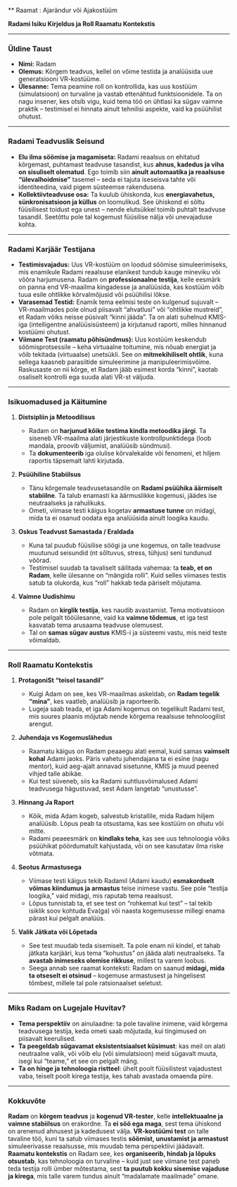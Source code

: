 ** Raamat : Ajarändur või Ajakostüüm 


**Radami Isiku Kirjeldus ja Roll Raamatu Kontekstis**

---

### **Üldine Taust**

- **Nimi:** Radam  
- **Olemus:** Kõrgem teadvus, kellel on võime testida ja analüüsida uue generatsiooni VR-kostüüme.  
- **Ülesanne:** Tema peamine roll on kontrollida, kas uus kostüüm (simulatsioon) on turvaline ja vastab ettenähtud funktsioonidele. Ta on nagu insener, kes otsib vigu, kuid tema töö on ühtlasi ka sügav vaimne praktik – testimisel ei hinnata ainult tehnilisi aspekte, vaid ka psüühilist ohutust.  

---

### **Radami Teadvuslik Seisund**

- **Elu ilma söömise ja magamiseta:** Radami reaalsus on ehitatud kõrgemast, puhtamast teadvuse tasandist, kus **ahnus, kadedus ja viha on sisuliselt olematud**. Ego toimib siin **ainult automaatika ja reaalsuse “ülevalhoidmise”** tasemel – seda ei tajuta iseseisva tahte või identiteedina, vaid pigem süsteemse rakendusena.  
- **Kollektiivteadvuse osa:** Ta kuulub ühiskonda, kus **energiavahetus, sünkronisatsioon ja küllus** on loomulikud. See ühiskond ei sõltu füüsilisest toidust ega unest – nende elutsükkel toimib puhtalt teadvuse tasandil. Seetõttu pole tal kogemust füüsilise nälja või unevajaduse kohta.  

---

### **Radami Karjäär Testijana**

- **Testimisvajadus:** Uus VR-kostüüm on loodud söömise simuleerimiseks, mis enamikule Radami reaalsuse elanikest tundub kauge mineviku või võõra harjumusena. Radam on **professionaalne testija**, kelle eesmärk on panna end VR-maailma kingadesse ja analüüsida, kas kostüüm võib tuua esile ohtlikke kõrvalmõjusid või psüühilisi lõkse.  
- **Varasemad Testid:** Enamik tema eelmisi teste on kulgenud sujuvalt – VR-maailmades pole olnud piisavalt “ahvatlusi” või “ohtlikke mustreid”, et Radam võiks neisse püsivalt “kinni jääda”. Ta on alati suhelnud KMIS-iga (intelligentne analüüsisüsteem) ja kirjutanud raporti, milles hinnanud kostüümi ohutust.  
- **Viimane Test (raamatu põhisündmus):** Uus kostüüm keskendub söömisprotsessile – keha virtuaalne toitumine, mis nõuab energiat ja võib tekitada (virtuaalse) unetsükli. See on **mitmekihiliselt ohtlik**, kuna sellega kaasneb parasiitide simuleerimine ja manipuleerimisvõime. Raskusaste on nii kõrge, et Radam jääb esimest korda “kinni”, kaotab osaliselt kontrolli ega suuda alati VR-st väljuda.  

---

### **Isikuomadused ja Käitumine**

1. **Distsipliin ja Metoodilisus**  
   - Radam on **harjunud kõike testima kindla metoodika järgi**. Ta siseneb VR-maailma alati järjestikuste kontrollpunktidega (loob mandala, proovib väljumist, analüüsib sündmusi).  
   - Ta **dokumenteerib** iga olulise kõrvalekalde või fenomeni, et hiljem raportis täpsemalt lahti kirjutada.

2. **Psüühiline Stabiilsus**  
   - Tänu kõrgemale teadvusetasandile on **Radami psüühika äärmiselt stabiilne**. Ta talub enamasti ka äärmuslikke kogemusi, jäädes ise neutraalseks ja rahulikuks.  
   - Ometi, viimase testi käigus kogetav **armastuse tunne** on midagi, mida ta ei osanud oodata ega analüüsida ainult loogika kaudu.

3. **Oskus Teadvust Samastada / Eraldada**  
   - Kuna tal puudub füüsilise söögi ja une kogemus, on talle teadvuse muutunud seisundid (nt sõltuvus, stress, tühjus) seni tundunud võõrad.  
   - Testimisel suudab ta tavaliselt säilitada vahemaa: ta **teab, et on Radam**, kelle ülesanne on “mängida rolli”. Kuid selles viimases testis satub ta olukorda, kus “roll” hakkab teda päriselt mõjutama.

4. **Vaimne Uudishimu**  
   - Radam on **kirglik testija**, kes naudib avastamist. Tema motivatsioon pole pelgalt tööülesanne, vaid ka **vaimne tõdemus**, et iga test kasvatab tema arusaama teadvuse olemusest.  
   - Tal on **samas sügav austus** KMIS-i ja süsteemi vastu, mis neid teste võimaldab.

---

### **Roll Raamatu Kontekstis**

1. **ProtagoniSt “teisel tasandil”**  
   - Kuigi Adam on see, kes VR-maailmas askeldab, on **Radam tegelik “mina”**, kes vaatleb, analüüsib ja raporteerib.  
   - Lugeja saab teada, et iga Adami kogemus on tegelikult Radami test, mis suures plaanis mõjutab nende kõrgema reaalsuse tehnoloogilist arengut.

2. **Juhendaja vs Kogemuslähedus**  
   - Raamatu käigus on Radam peaaegu alati eemal, kuid samas **vaimselt kohal** Adami jaoks. Päris vahetu juhendajana ta ei esine (nagu mentor), kuid aeg-ajalt annavad sisetunne, KMIS ja muud peened vihjed talle abikäe.  
   - Kui test süveneb, siis ka Radami suhtlusvõimalused Adami teadvusega hägustuvad, sest Adam langetab “unustusse”.

3. **Hinnang Ja Raport**  
   - Kõik, mida Adam kogeb, salvestub kristallile, mida Radam hiljem analüüsib. Lõpus peab ta otsustama, kas see kostüüm on ohutu või mitte.  
   - Radami peaeesmärk on **kindlaks teha**, kas see uus tehnoloogia võiks psüühikat pöördumatult kahjustada, või on see kasutatav ilma riske võtmata.

4. **Seotus Armastusega**  
   - Viimase testi käigus tekib Radamil (Adami kaudu) **esmakordselt võimas kiindumus ja armastus** teise inimese vastu. See pole “testija loogika,” vaid midagi, mis raputab tema reaalsust.  
   - Lõpus tunnistab ta, et see test on “rohkemat kui test” – tal tekib isiklik soov kohtuda Eva(ga) või naasta kogemusesse millegi enama pärast kui pelgalt analüüs.

5. **Valik Jätkata või Lõpetada**  
   - See test muudab teda sisemiselt. Ta pole enam nii kindel, et tahab jätkata karjääri, kus tema “kohustus” on jääda alati neutraalseks. Ta **avastab inimeseks olemise rikkuse**, millest ta varem loobus.  
   - Seega annab see raamat konteksti: Radam on saanud **midagi, mida ta otseselt ei otsinud** – kogemuse armastusest ja hingelisest tõmbest, millele tal pole ratsionaalset seletust.

---

### **Miks Radam on Lugejale Huvitav?**  
- **Tema perspektiiv** on ainulaadne: ta pole tavaline inimene, vaid kõrgema teadvusega testija, keda ometi saab mõjutada, kui tingimused on piisavalt keerulised.  
- **Ta peegeldab sügavamat eksistentsiaalset küsimust**: kas meil on alati neutraalne valik, või võib elu (või simulatsioon) meid sügavalt muuta, isegi kui “teame,” et see on pelgalt mäng.  
- **Ta on hinge ja tehnoloogia ristteel**: ühelt poolt füüsilistest vajadustest vaba, teiselt poolt kirega testija, kes tahab avastada omaenda piire.

---

### **Kokkuvõte**  
**Radam** on **kõrgem teadvus** ja **kogenud VR-tester**, kelle **intellektuaalne ja vaimne stabiilsus** on erakordne. Ta **ei söö ega maga**, sest tema ühiskond on arenenud ahnusest ja kadedusest välja. **VR-kostüümi test** on talle tavaline töö, kuni ta satub viimases testis **söömist, unustamist ja armastust** simuleerivasse reaalsusse, mis muudab tema perspektiivi jäädavalt. **Raamatu kontekstis** on Radam see, kes **organiseerib, hindab ja lõpuks otsustab**, kas tehnoloogia on turvaline – kuid just see viimane test paneb teda testija rolli ümber mõtestama, sest **ta puutub kokku sisemise vajaduse ja kirega**, mis talle varem tundus ainult “madalamate maailmade” omane.
